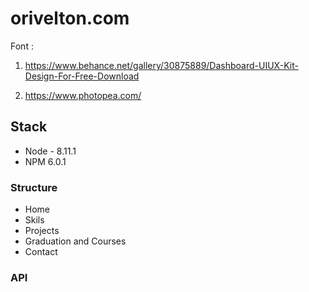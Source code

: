 # orivelton.com
Font :

1. https://www.behance.net/gallery/30875889/Dashboard-UIUX-Kit-Design-For-Free-Download

2. https://www.photopea.com/


## Stack
* Node - 8.11.1
* NPM 6.0.1

### Structure

* Home
* Skils
* Projects
* Graduation and Courses
* Contact

### API


